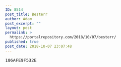 ```yaml
---
ID: 8514
post_title: Besterr
author: Adam
post_excerpt: ""
layout: post
permalink: >
  https://portalrepository.com/2018/10/07/besterr/
published: true
post_date: 2018-10-07 23:07:48
---
```

<pre>106AFE9F532E</pre>